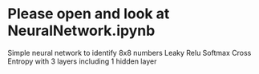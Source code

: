 # Please open and look at NeuralNetwork.ipynb


Simple neural network to identify 8x8 numbers
Leaky Relu Softmax Cross Entropy with 3 layers including 1 hidden layer
